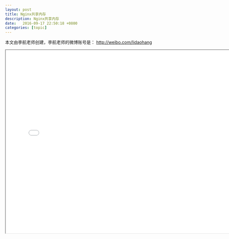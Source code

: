 ```yaml
---
layout: post
title: Nginx共享内存
description: Nginx共享内存
date:   2016-09-17 22:50:18 +0800 
categories: [topic]
---
```

本文由李航老师创建，李航老师的微博账号是：
http://weibo.com/lidaohang


<iframe width="750" height="600" src="/static/pdf/nginx共享内存.pdf"></iframe>